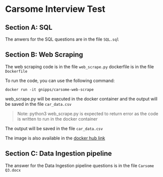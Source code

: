 # Carsome Interview Test

## Section A: SQL
The anwers for the SQL questions are in the file `SQL.sql`

## Section B: Web Scraping

The web scraping code is in the file `web_scrape.py`
dockerfile is in the file `Dockerfile`

To run the code, you can use the following command:
```
docker run -it gnipps/carsome-web-scrape
```
web_scrape.py will be executed in the docker container and the output will be saved in the file `car_data.csv`
> Note: python3 web_scrape.py is expected to return error as the code is written to run in the docker container

The output will be saved in the file `car_data.csv`

The image is also available in the [docker hub link](https://hub.docker.com/repository/docker/gnipps/carsome-web-scrape/)


## Section C: Data Ingestion pipeline

The answer for the Data Ingestion pipeline questions is in the file `Carsome Q3.docx`
